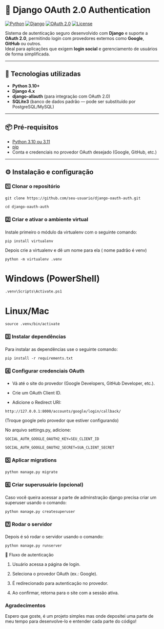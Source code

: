 # 🔐 Django OAuth 2.0 Authentication

[![Python](https://img.shields.io/badge/Python-3.10%2B-blue)](https://www.python.org/)
[![Django](https://img.shields.io/badge/Django-4.x-green)](https://www.djangoproject.com/)
[![OAuth 2.0](https://img.shields.io/badge/OAuth-2.0-orange)](https://oauth.net/2/)
[![License](https://img.shields.io/badge/license-MIT-lightgrey)](LICENSE)

Sistema de autenticação seguro desenvolvido com **Django** e suporte a **OAuth 2.0**, permitindo login com provedores externos como **Google**, **GitHub** ou outros.  
Ideal para aplicações que exigem **login social** e gerenciamento de usuários de forma simplificada.

---

## 🚀 Tecnologias utilizadas
- **Python 3.10+**
- **Django 4.x**
- **django-allauth** (para integração com OAuth 2.0)
- **SQLite3** (banco de dados padrão — pode ser substituído por PostgreSQL/MySQL)

---

## 📦 Pré-requisitos
- [Python 3.10 ou 3.11](https://www.python.org/downloads/)
- [pip](https://pip.pypa.io/en/stable/)
- Conta e credenciais no provedor OAuth desejado (Google, GitHub, etc.)

---
## ⚙️ Instalação e configuração

### 1️⃣ Clonar o repositório

`git clone https://github.com/seu-usuario/django-oauth-auth.git`

`cd django-oauth-auth`

### 2️⃣ Criar e ativar o ambiente virtual

Instale primeiro o módulo da virtualenv com o seguinte comando:

`pip install virtualenv`

Depois crie a virtualenv e dê um nome para ela ( nome padrão é venv)

`python -m virtualenv .venv`

# Windows (PowerShell)

`.venv\Scripts\Activate.ps1`

# Linux/Mac

`source .venv/bin/activate`

### 3️⃣ Instalar dependências

Para instalar as dependências use o seguinte comando:

`pip install -r requirements.txt`

### 4️⃣ Configurar credenciais OAuth

- Vá até o site do provedor (Google Developers, GitHub Developer, etc.).

- Crie um OAuth Client ID.

- Adicione o Redirect URI:

`http://127.0.0.1:8000/accounts/google/login/callback/`

(Troque google pelo provedor que estiver configurando)

No arquivo settings.py, adicione:

`SOCIAL_AUTH_GOOGLE_OAUTH2_KEY=SEU_CLIENT_ID`

`SOCIAL_AUTH_GOOGLE_OAUTH2_SECRET=SUA_CLIENT_SECRET`

### 5️⃣ Aplicar migrations

`python manage.py migrate`

### 6️⃣ Criar superusuário (opcional)

Caso você queira acessar a parte de adminstração django precisa criar um superuser usando o comando:

`python manage.py createsuperuser`

### 7️⃣ Rodar o servidor

Depois é só rodar o servidor usando o comando:

`python manage.py runserver`

🔑 Fluxo de autenticação

1. Usuário acessa a página de login.

2. Seleciona o provedor OAuth (ex.: Google).

3. É redirecionado para autenticação no provedor.

4. Ao confirmar, retorna para o site com a sessão ativa.

### Agradecimentos

Espero que goste, é um projeto simples mas onde depositei uma parte de meu tempo para desenvolve-lo e entender cada parte do código!
